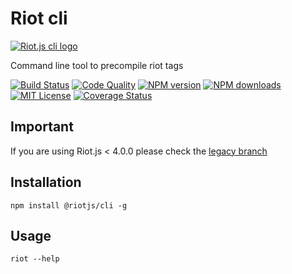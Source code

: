 # Riot cli

[![Riot.js cli logo](https://raw.githubusercontent.com/riot/branding/main/cli/cli-horizontal.svg)](https://github.com/riot/cli/)

Command line tool to precompile riot tags

[![Build Status][ci-image]][ci-url]
[![Code Quality][codeclimate-image]][codeclimate-url]
[![NPM version][npm-version-image]][npm-url]
[![NPM downloads][npm-downloads-image]][npm-url]
[![MIT License][license-image]][license-url]
[![Coverage Status][coverage-image]][coverage-url]

## Important

If you are using Riot.js < 4.0.0 please check the [legacy branch](https://github.com/riot/cli/tree/legacy)

## Installation

`npm install @riotjs/cli -g`

## Usage

`riot --help`

[ci-image]: https://img.shields.io/github/actions/workflow/status/riot/cli/test.yml?style=flat-square
[ci-url]: https://github.com/riot/cli/actions
[license-image]: http://img.shields.io/badge/license-MIT-000000.svg?style=flat-square
[license-url]: LICENSE
[npm-version-image]: http://img.shields.io/npm/v/@riotjs/cli.svg?style=flat-square
[npm-downloads-image]: http://img.shields.io/npm/dm/@riotjs/cli.svg?style=flat-square
[npm-url]: https://npmjs.org/package/@riotjs/cli
[coverage-image]: https://img.shields.io/coveralls/riot/cli/master.svg?style=flat-square
[coverage-url]: https://coveralls.io/r/riot/cli/?branch=master
[codeclimate-image]: https://api.codeclimate.com/v1/badges/1409ace7dbefdb5da35a/maintainability
[codeclimate-url]: https://codeclimate.com/github/riot/cli
